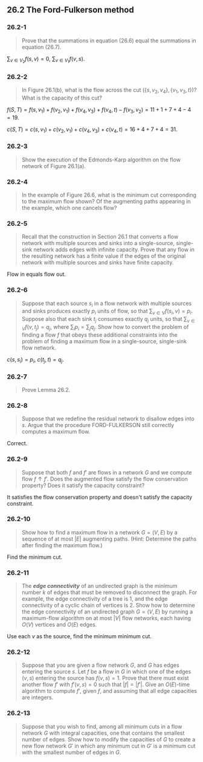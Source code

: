 ## 26.2 The Ford-Fulkerson method

### 26.2-1

> Prove that the summations in equation (26.6) equal the summations in equation (26.7).

$\sum_{v \in V_2} f(s, v) = 0$, $\sum_{v \in V_1} f(v, s)$.

### 26.2-2

> In Figure 26.1(b), what is the flow across the cut $(\{s, v_2, v_4\}, \{v_1, v_3, t\})$? What is the capacity of this cut?

$f(S, T) = f(s, v_1) + f(v_2, v_1) + f(v_4, v_3) + f(v_4, t) - f(v_3, v_2) = 11 + 1 + 7 + 4 - 4 = 19$.

$c(S, T) = c(s, v_1) + c(v_2, v_1) + c(v_4, v_3) + c(v_4, t) = 16 + 4 + 7 + 4 = 31$.

### 26.2-3

> Show the execution of the Edmonds-Karp algorithm on the flow network of Figure 26.1(a).

### 26.2-4

> In the example of Figure 26.6, what is the minimum cut corresponding to the maximum flow shown? Of the augmenting paths appearing in the example, which one cancels flow?

### 26.2-5

> Recall that the construction in Section 26.1 that converts a flow network with multiple sources and sinks into a single-source, single-sink network adds edges with infinite capacity. Prove that any flow in the resulting network has a finite value if the edges of the original network with multiple sources and sinks have finite capacity.

Flow in equals flow out.

### 26.2-6

> Suppose that each source $s_i$ in a flow network with multiple sources and sinks produces exactly $p_i$ units of flow, so that $\sum_{v \in V} f(s_i, v) = p_i$. Suppose also that each sink $t_j$ consumes exactly $q_j$ units, so that $\sum_{v \in V} f(v, t_j) = q_j$, where $\sum_i p_i = \sum_j q_j$. Show how to convert the problem of finding a flow $f$ that obeys these additional constraints into the problem of finding a maximum flow in a single-source, single-sink flow network.

$c(s, s_i) = p_i$, $c(t_j, t) = q_j$.

### 26.2-7

> Prove Lemma 26.2.

### 26.2-8

> Suppose that we redefine the residual network to disallow edges into $s$. Argue that the procedure FORD-FULKERSON still correctly computes a maximum flow.

Correct.

### 26.2-9

> Suppose that both $f$ and $f'$ are flows in a network $G$ and we compute flow $f \uparrow f'$. Does the augmented flow satisfy the flow conservation property? Does it satisfy the capacity constraint?

It satisfies the flow conservation property and doesn't satisfy the capacity constraint.

### 26.2-10

> Show how to find a maximum flow in a network $G = (V, E)$ by a sequence of at most $|E|$ augmenting paths. (Hint: Determine the paths after finding the maximum flow.)

Find the minimum cut.

### 26.2-11

> The __*edge connectivity*__ of an undirected graph is the minimum number $k$ of edges that must be removed to disconnect the graph. For example, the edge connectivity of a tree is 1, and the edge connectivity of a cyclic chain of vertices is 2. Show how to determine the edge connectivity of an undirected graph $G = (V, E)$ by running a maximum-flow algorithm on at most $|V|$ flow networks, each having $O(V)$ vertices and $O(E)$ edges.

Use each $v$ as the source, find the minimum minimum cut.

### 26.2-12

> Suppose that you are given a flow network $G$, and $G$ has edges entering the source $s$. Let $f$ be a flow in $G$ in which one of the edges $(v, s)$ entering the source has $f(v, s) = 1$. Prove that there must exist another flow $f'$ with $f'(v, s) = 0$ such that $|f|=|f'|$. Give an $O(E)$-time algorithm to compute $f'$, given $f$, and assuming that all edge capacities are integers.

### 26.2-13

> Suppose that you wish to find, among all minimum cuts in a flow network $G$ with integral capacities, one that contains the smallest number of edges. Show how to modify the capacities of $G$ to create a new flow network $G'$ in which any minimum cut in $G'$ is a minimum cut with the smallest number of edges in $G$.
